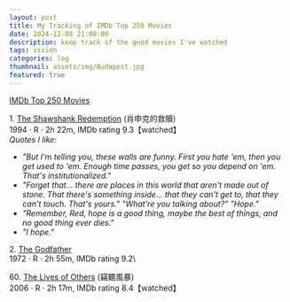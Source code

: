 ```yaml
---
layout: post
title: My Tracking of IMDb Top 250 Movies
date: 2024-12-08 21:00:00
description: keep track of the good movies I've watched
tags: vision
categories: log
thumbnail: assets/img/Budapest.jpg
featured: true
---
```


[IMDb Top 250 Movies](https://www.imdb.com/chart/top/)

1\. [The Shawshank Redemption](https://www.imdb.com/title/tt0111161/?ref_=chttp_t_1) (肖申克的救贖)\
1994 · R · 2h 22m, IMDb rating 9.3【watched】\
*Quotes I like:*
* *"But I'm telling you, these walls are funny. First you hate 'em, then you get used to 'em. Enough time passes, you get so you depend on 'em. That's institutionalized."*
* *"Forget that... there are places in this world that aren't made out of stone. That there's something inside... that they can't get to, that they can't touch. That's yours." "What're you talking about?" "Hope."*
* *"Remember, Red, hope is a good thing, maybe the best of things, and no good thing ever dies."*
* *"I hope."*

2\. [The Godfather](https://www.imdb.com/title/tt0068646/?ref_=chttp_t_2)\
1972 · R · 2h 55m, IMDb rating 9.2\

60\. [The Lives of Others](https://www.imdb.com/title/tt0405094/?ref_=chttp_t_60) (竊聽風暴)\
2006 · R · 2h 17m, IMDb rating 8.4【watched】
